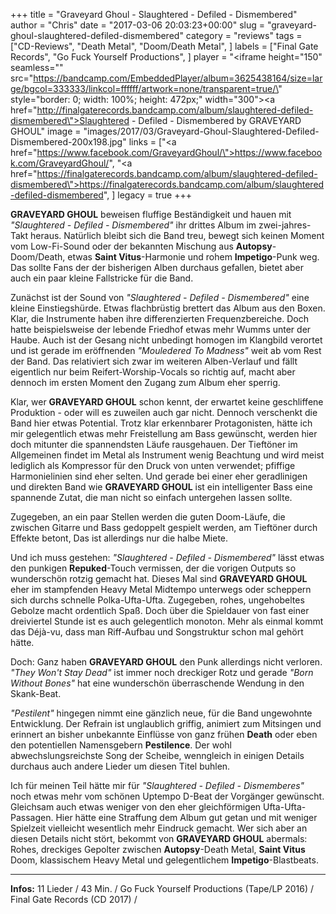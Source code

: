 +++
title = "Graveyard Ghoul - Slaughtered - Defiled - Dismembered"
author = "Chris"
date = "2017-03-06 20:03:23+00:00"
slug = "graveyard-ghoul-slaughtered-defiled-dismembered"
category = "reviews"
tags = ["CD-Reviews", "Death Metal", "Doom/Death Metal", ]
labels = ["Final Gate Records", "Go Fuck Yourself Productions", ]
player = "<iframe height=\"150\" seamless=\"\" src=\"https://bandcamp.com/EmbeddedPlayer/album=3625438164/size=large/bgcol=333333/linkcol=ffffff/artwork=none/transparent=true/\" style=\"border: 0; width: 100%; height: 472px;\" width=\"300\"><a href=\"http://finalgaterecords.bandcamp.com/album/slaughtered-defiled-dismembered\">Slaughtered - Defiled - Dismembered by GRAVEYARD GHOUL</a></iframe>"
image = "images/2017/03/Graveyard-Ghoul-Slaughtered-Defiled-Dismembered-200x198.jpg"
links = ["<a href=\"https://www.facebook.com/GraveyardGhoul/\">https://www.facebook.com/GraveyardGhoul/</a>", "<a href=\"https://finalgaterecords.bandcamp.com/album/slaughtered-defiled-dismembered\">https://finalgaterecords.bandcamp.com/album/slaughtered-defiled-dismembered</a>", ]
legacy = true
+++

**GRAVEYARD GHOUL** beweisen fluffige Beständigkeit und hauen mit _"Slaughtered - Defiled - Dismembered"_ ihr drittes Album im zwei-jahres-Takt heraus. Natürlich bleibt sich die Band treu, bewegt sich keinen Moment vom Low-Fi-Sound oder der bekannten Mischung aus **Autopsy**-Doom/Death, etwas **Saint Vitus**-Harmonie und rohem **Impetigo**-Punk weg. Das sollte Fans der der bisherigen Alben durchaus gefallen, bietet aber auch ein paar kleine Fallstricke für die Band.

Zunächst ist der Sound von _"Slaughtered - Defiled - Dismembered"_ eine kleine Einstiegshürde. Etwas flachbrüstig brettert das Album aus den Boxen. Klar, die Instrumente haben ihre differenzierten Frequenzbereiche. Doch hatte beispielsweise der lebende Friedhof etwas mehr Wumms unter der Haube. Auch ist der Gesang nicht unbedingt homogen im Klangbild verortet und ist gerade im eröffnenden _"Mouledered To Madness"_ weit ab vom Rest der Band. Das relativiert sich zwar im weiteren Alben-Verlauf und fällt eigentlich nur beim Reifert-Worship-Vocals so richtig auf, macht aber dennoch im ersten Moment den Zugang zum Album eher sperrig.

Klar, wer **GRAVEYARD GHOUL** schon kennt, der erwartet keine geschliffene Produktion - oder will es zuweilen auch gar nicht. Dennoch verschenkt die Band hier etwas Potential. Trotz klar erkennbarer Protagonisten, hätte ich mir gelegentlich etwas mehr Freistellung am Bass gewünscht, werden hier doch mitunter die spannendsten Läufe rausgehauen. Der Tieftöner im Allgemeinen findet im Metal als Instrument wenig Beachtung und wird meist lediglich als Kompressor für den Druck von unten verwendet; pfiffige Harmonielinien sind eher selten. Und gerade bei einer eher geradlinigen und direkten Band wie **GRAVEYARD GHOUL** ist ein intelligenter Bass eine spannende Zutat, die man nicht so einfach untergehen lassen sollte.

Zugegeben, an ein paar Stellen werden die guten Doom-Läufe, die zwischen Gitarre und Bass gedoppelt gespielt werden, am Tieftöner durch Effekte betont, Das ist allerdings nur die halbe Miete.

Und ich muss gestehen: _"Slaughtered - Defiled - Dismembered"_ lässt etwas den punkigen **Repuked**-Touch vermissen, der die vorigen Outputs so wunderschön rotzig gemacht hat. Dieses Mal sind **GRAVEYARD GHOUL** eher im stampfenden Heavy Metal Midtempo unterwegs oder scheppern sich durchs schnelle Polka-Ufta-Ufta. Zugegeben, rohes, ungehobeltes Gebolze macht ordentlich Spaß. Doch über die Spieldauer von fast einer dreiviertel Stunde ist es auch gelegentlich monoton. Mehr als einmal kommt das Déjà-vu, dass man Riff-Aufbau und Songstruktur schon mal gehört hätte.

Doch: Ganz haben **GRAVEYARD GHOUL** den Punk allerdings nicht verloren. _"They Won't Stay Dead"_ ist immer noch dreckiger Rotz und gerade _"Born Without Bones"_ hat eine wunderschön überraschende Wendung in den Skank-Beat.

_"Pestilent"_ hingegen nimmt eine gänzlich neue, für die Band ungewohnte Entwicklung. Der Refrain ist unglaublich griffig, animiert zum Mitsingen und erinnert an bisher unbekannte Einflüsse von ganz frühen **Death** oder eben den potentiellen Namensgebern **Pestilence**. Der wohl abwechslungsreichste Song der Scheibe, wenngleich in einigen Details durchaus auch andere Lieder um diesen Titel buhlen.

Ich für meinen Teil hätte mir für _"Slaughtered - Defiled - Dismemberes"_ noch etwas mehr vom schönen Uptempo D-Beat der Vorgänger gewünscht. Gleichsam auch etwas weniger von den eher gleichförmigen Ufta-Ufta-Passagen. Hier hätte eine Straffung dem Album gut getan und mit weniger Spielzeit vielleicht wesentlich mehr Eindruck gemacht. Wer sich aber an diesen Details nicht stört, bekommt von **GRAVEYARD GHOUL** abermals: Rohes, dreckiges Gepolter zwischen **Autopsy**-Death Metal, **Saint Vitus** Doom, klassischem Heavy Metal und gelegentlichem **Impetigo**-Blastbeats.





---
**Infos:**
11 Lieder / 43 Min. / 
Go Fuck Yourself Productions (Tape/LP 2016) / Final Gate Records (CD 2017) / 
